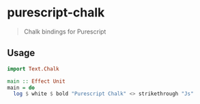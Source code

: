 # purescript-chalk

> Chalk bindings for Purescript

## Usage

```haskell
import Text.Chalk

main :: Effect Unit
main = do
  log $ white $ bold "Purescript Chalk" <> strikethrough "Js"
```
